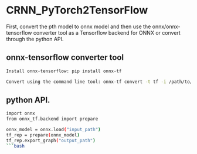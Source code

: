 # CRNN_PyTorch2TensorFlow

First, convert the pth model to onnx model and then use the onnx/onnx-tensorflow converter tool as a Tensorflow backend for ONNX or convert through the python API.

## onnx-tensorflow converter tool
```bash
Install onnx-tensorflow: pip install onnx-tf

Convert using the command line tool: onnx-tf convert -t tf -i /path/to/input.onnx -o /path/to/output.pb
```

## python API.
```bash
import onnx
from onnx_tf.backend import prepare

onnx_model = onnx.load("input_path")
tf_rep = prepare(onnx_model)
tf_rep.export_graph("output_path")
```bash